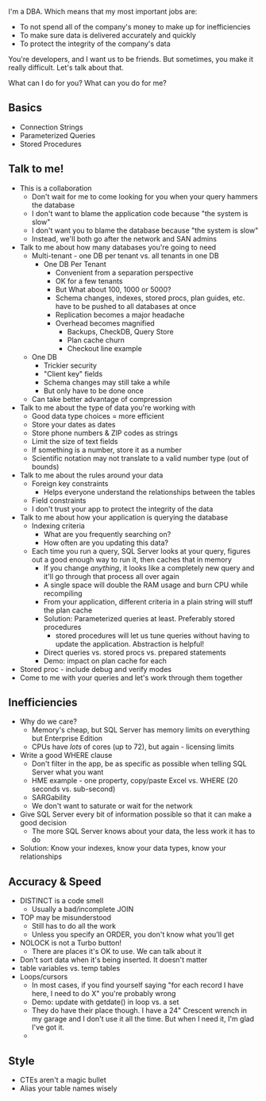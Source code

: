 I'm a DBA. Which means that my most important jobs are:
 * To not spend all of the company's money to make up for inefficiencies
 * To make sure data is delivered accurately and quickly
 * To protect the integrity of the company's data

You're developers, and I want us to be friends. But sometimes, you make it really difficult. Let's talk about that.

What can I do for you?
What can you do for me?

## Basics
* Connection Strings
* Parameterized Queries
* Stored Procedures

## Talk to me!

 * This is a collaboration
   * Don't wait for me to come looking for you when your query hammers the database
   * I don't want to blame the application code because "the system is slow"
   * I don't want you to blame the database because "the system is slow"
   * Instead, we'll both go after the network and SAN admins
 * Talk to me about how many databases you're going to need
   * Multi-tenant - one DB per tenant vs. all tenants in one DB
     * One DB Per Tenant
       * Convenient from a separation perspective
       * OK for a few tenants
       * But What about 100, 1000 or 5000?
       * Schema changes, indexes, stored procs, plan guides, etc. have to be pushed to all databases at once
       * Replication becomes a major headache
       * Overhead becomes magnified
          * Backups, CheckDB, Query Store
          * Plan cache churn
          * Checkout line example
   * One DB
     * Trickier security
     * "Client key" fields
     * Schema changes may still take a while
      * But only have to be done once
    * Can take better advantage of compression
  * Talk to me about the type of data you're working with
    * Good data type choices = more efficient
    * Store your dates as dates
    * Store phone numbers & ZIP codes as strings
    * Limit the size of text fields
    * If something is a number, store it as a number
     * Scientific notation may not translate to a valid number type (out of bounds)
 * Talk to me about the rules around your data
   * Foreign key constraints
     * Helps everyone understand the relationships between the tables
   * Field constraints
   * I don't trust your app to protect the integrity of the data
 * Talk to me about how your application is querying the database
   * Indexing criteria
     * What are you frequently searching on?
     * How often are you updating this data?
   * Each time you run a query, SQL Server looks at your query, figures out a good enough way to run it, then caches that in memory
     * If you change *anything*, it looks like a completely new query and it'll go through that process all over again
     * A single space will double the RAM usage and burn CPU while recompiling
     * From your application, different criteria in a plain string will stuff the plan cache
     * Solution: Parameterized queries at least. Preferably stored procedures
       * stored procedures will let us tune queries without having to update the application. Abstraction is helpful!
     * Direct queries vs. stored procs vs. prepared statements
     * Demo: impact on plan cache for each
 * Stored proc - include debug and verify modes
 * Come to me with your queries and let's work through them together 

## Inefficiencies

 * Why do we care?
   * Memory's cheap, but SQL Server has memory limits on everything but Enterprise Edition
   * CPUs have *lots* of cores (up to 72), but again - licensing limits
 * Write a good WHERE clause
   * Don't filter in the app, be as specific as possible when telling SQL Server what you want
   * HME example - one property, copy/paste Excel vs. WHERE (20 seconds vs. sub-second)
   * SARGability
   * We don't want to saturate or wait for the network
 * Give SQL Server every bit of information possible so that it can make a good decision
   * The more SQL Server knows about your data, the less work it has to do
 * Solution: Know your indexes, know your data types, know your relationships

## Accuracy & Speed
 * DISTINCT is a code smell
   * Usually a bad/incomplete JOIN
 * TOP may be misunderstood
   * Still has to do all the work
   * Unless you specify an ORDER, you don't know what you'll get
 * NOLOCK is not a Turbo button!
   * There are places it's OK to use. We can talk about it
 * Don't sort data when it's being inserted. It doesn't matter
 * table variables vs. temp tables
 * Loops/cursors
   * In most cases, if you find yourself saying "for each record I have here, I need to do X" you're probably wrong
   * Demo: update with getdate() in loop vs. a set
   * They do have their place though. I have a 24" Crescent wrench in my garage and I don't use it all the time. But when I need it, I'm glad I've got it.
   * 

## Style
 * CTEs aren't a magic bullet
 * Alias your table names wisely